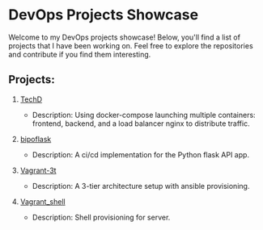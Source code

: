 # DevOps Projects Showcase

Welcome to my DevOps projects showcase! Below, you'll find a list of projects that I have been working on. Feel free to explore the repositories and contribute if you find them interesting.

## Projects:

1. [TechD](https://github.com/ashnike/TechD)
   - Description: Using docker-compose launching multiple containers: frontend, backend, and a load balancer nginx to distribute traffic.
  
2. [bipoflask](https://github.com/ashnike/bipoflask)
   - Description: A ci/cd implementation for the Python flask API app.

3. [Vagrant-3t](https://github.com/ashnike/Vagrant-3t)
   - Description: A 3-tier architecture setup with ansible provisioning.

4. [Vagrant_shell](https://github.com/ashnike/vagrant_shell)
   - Description: Shell provisioning for server.

